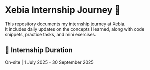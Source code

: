 
# Xebia Internship Journey 🚀

This repository documents my internship journey at Xebia.  
It includes daily updates on the concepts I learned, along with code snippets, practice tasks, and mini exercises.

## 📅 Internship Duration
On-site  | 1 July 2025 - 30 September 2025 
